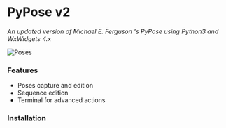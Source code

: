# PyPose v2

*An updated version of Michael E. Ferguson 's PyPose using Python3 and WxWidgets 4.x*

![Poses]('./docs/imgs/poses.png')

### Features

- Poses capture and edition
- Sequence edition
- Terminal for advanced actions


### Installation
